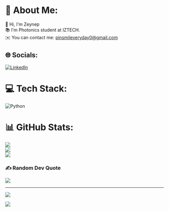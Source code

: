 
# 💫 About Me:
👋 Hi, I'm Zeynep <br>📚 I'm Photonics student at IZTECH.<br>✉️ You can contact me: pinsmileveryday0@gmail.com


## 🌐 Socials:
[![LinkedIn](https://img.shields.io/badge/LinkedIn-%230077B5.svg?logo=linkedin&logoColor=white)](https://linkedin.com/in/https://www.linkedin.com/in/zeynep-g%C3%BCndo%C4%9Fdu-370ab7257/) 

# 💻 Tech Stack:
![Python](https://img.shields.io/badge/python-3670A0?style=for-the-badge&logo=python&logoColor=ffdd54)
# 📊 GitHub Stats:
![](https://github-readme-stats.vercel.app/api?username=zeynepgundogdu0&theme=tokyonight&hide_border=false&include_all_commits=false&count_private=false)<br/>
![](https://github-readme-streak-stats.herokuapp.com/?user=zeynepgundogdu0&theme=tokyonight&hide_border=false)<br/>
![](https://github-readme-stats.vercel.app/api/top-langs/?username=zeynepgundogdu0&theme=tokyonight&hide_border=false&include_all_commits=false&count_private=false&layout=compact)

### ✍️ Random Dev Quote
![](https://quotes-github-readme.vercel.app/api?type=horizontal&theme=radical)

---
[![](https://visitcount.itsvg.in/api?id=zeynepgundogdu0&icon=0&color=0)](https://visitcount.itsvg.in)

<!-- Proudly created with GPRM ( https://gprm.itsvg.in ) -->

<img src = " https://miro.medium.com/v2/resize:fit:910/1*jbz6ImV3RT_vNzSvSHW_Fg.png">
